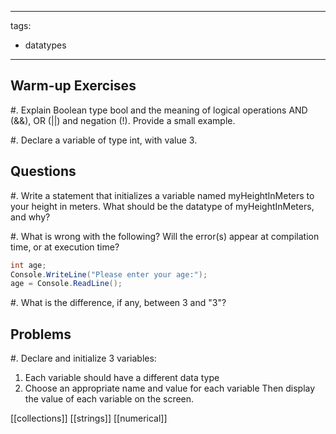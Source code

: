 <!--

DO NOT EDIT THIS FILE

Edit exercises_w_sol/datatypes/datatypes.md, and run
make exercises/datatypes/datatypes.md
instead.
-->

---
tags:
  - datatypes
---
## Warm-up Exercises

#. Explain Boolean type bool and the meaning of logical operations AND (&&), OR (||) and negation (!). Provide a small example.

#. Declare a variable of type int, with value 3.​



## Questions

#. Write a statement that initializes a variable named myHeightInMeters to your height in meters. What should be the datatype of myHeightInMeters, and why?

 
#. What is wrong with the following? Will the error(s) appear at compilation time, or at execution time?

```cs
int age;
Console.WriteLine("Please enter your age:");
age = Console.ReadLine();
```


#. What is the difference, if any, between 3 and "3"?




## Problems

#. Declare and initialize 3 variables:
1. Each variable should have a different data type
2. Choose an appropriate name and value for each variable
Then display the value of each variable on the screen.


[[collections]]
[[strings]]
[[numerical]]

